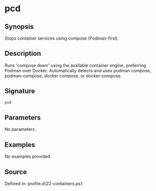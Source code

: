 # pcd

## Synopsis

Stops container services using compose (Podman-first).

## Description

Runs 'compose down' using the available container engine, preferring Podman over Docker.
        Automatically detects and uses podman compose, podman-compose, docker compose, or docker-compose.

## Signature

```powershell
pcd
```

## Parameters

No parameters.

## Examples

No examples provided.

## Source

Defined in: profile.d\22-containers.ps1
